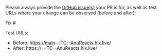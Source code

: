 Please always provide the [GitHub issue(s)](../issues) your PR is for, as well as test URLs where your change can be observed (before and after):

Fix #<gh-issue-id>

Test URLs:
- Before: https://main--ITC--AnuReacts.hlx.live/
- After: https://<branch>--ITC--AnuReacts.hlx.live/
